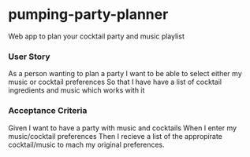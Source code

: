 # pumping-party-planner
Web app to plan your cocktail party and music playlist

### User Story
As a person wanting to plan a party
I want to be able to select either my music or cocktail preferences
So that I have have a list of cocktail ingredients and music which works with it

### Acceptance Criteria
Given I want to have a party with music and cocktails
When I enter my music/cocktail preferences
Then I recieve a list of the appropirate cocktail/music to mach my original preferences. 
